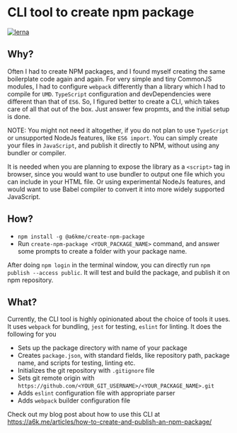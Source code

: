# CLI tool to create npm package
[![lerna](https://img.shields.io/badge/maintained%20with-lerna-cc00ff.svg)](https://lerna.js.org/)


## Why?
Often I had to create NPM packages, and I found myself creating the same boilerplate code again and again. For very simple and tiny CommonJS modules, I had to configure `webpack` differently than a library which I had to compile for `UMD`. `TypeScript` configuration and devDependencies were different than that of `ES6`. So, I figured better to create a CLI, which takes care of all that out of the box. Just answer few propmts, and the initial setup is done. 

NOTE: You might not need it altogether, if you do not plan to use `TypeScript` or unsupported NodeJs features, like `ES6 import`. You can simply create your files in `JavaScript`, and publish it directly to NPM, without using any bundler or compiler. 

It is needed when you are planning to expose the library as a `<script>` tag in browser, since you would want to use bundler to output one file which you can include in your HTML file. Or using experimental NodeJs features, and would want to use Babel compiler to convert it into more widely supported JavaScript. 

## How?
- `npm install -g @a6kme/create-npm-package`
- Run `create-npm-package <YOUR_PACKAGE_NAME>` command, and answer some prompts to create a folder with your package name.

After doing `npm login` in the terminal window, you can directly run `npm publish --access public`. It will test and build the package, and publish it on npm repository. 

## What?
Currently, the CLI tool is highly opinionated about the choice of tools it uses. It uses `webpack` for bundling, `jest` for testing, `eslint` for linting. It does the following for you
- Sets up the package directory with name of your package
- Creates `package.json`, with standard fields, like repository path, package name, and scripts for testing, linting etc.
- Initializes the git repository with `.gitignore` file
- Sets git remote origin with `https://github.com/<YOUR_GIT_USERNAME>/<YOUR_PACKAGE_NAME>.git`
- Adds `eslint` configuration file with appropriate parser
- Adds `webpack` builder configuration file

Check out my blog post about how to use this CLI at https://a6k.me/articles/how-to-create-and-publish-an-npm-package/
